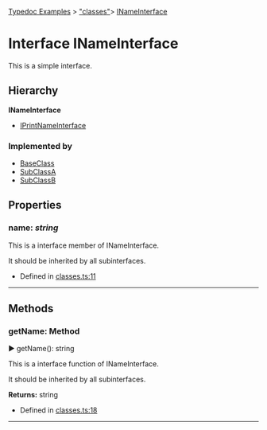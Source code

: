 [Typedoc Examples](../index.md) >  ["classes"](../modules/_classes_.md)>  [INameInterface](../interfaces/_classes_.inameinterface.md)
# Interface INameInterface


<p>This is a simple interface.</p>








## Hierarchy
**INameInterface**

* [IPrintNameInterface](../interfaces/_classes_.iprintnameinterface.md)




### Implemented by
 
* [BaseClass](../classes/_classes_.baseclass.md)
* [SubClassA](../classes/_classes_.subclassa.md)
* [SubClassB](../classes/_classes_.subclassb.md)
 







## Properties

<a id="name"></a>

###  name:  *string* 


<p>This is a interface member of INameInterface.</p>


<p>It should be inherited by all subinterfaces.</p>








* Defined in [classes.ts:11](https://github.com/tgreyuk/typedoc-plugin-markdown/blob/04105dc/samples/src/typedoc/classes.ts#L11)






----


## Methods

<a id="getname"></a>
###  getName: Method

► getName(): string


<p>This is a interface function of INameInterface.</p>


<p>It should be inherited by all subinterfaces.</p>








**Returns:** string







* Defined in [classes.ts:18](https://github.com/tgreyuk/typedoc-plugin-markdown/blob/04105dc/samples/src/typedoc/classes.ts#L18)









---



